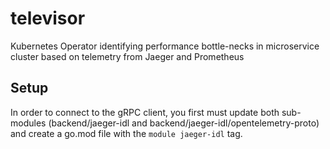 # televisor
Kubernetes Operator identifying performance bottle-necks in microservice cluster based on telemetry from Jaeger and Prometheus

## Setup 
In order to connect to the gRPC client, you first must update both sub-modules (backend/jaeger-idl and backend/jaeger-idl/opentelemetry-proto) and create a go.mod file with the ```module jaeger-idl``` tag. 